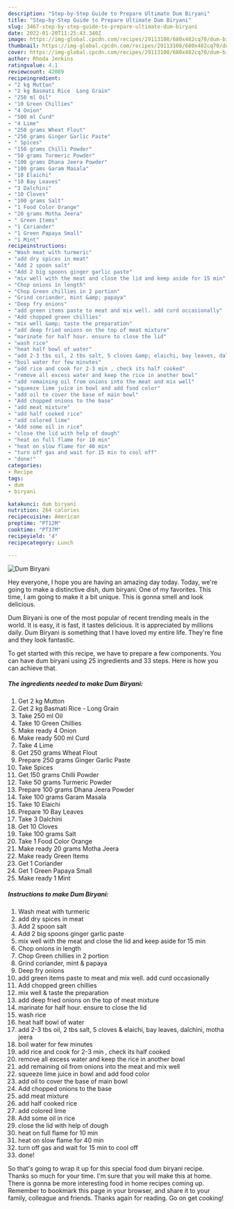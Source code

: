 ```yaml
---
description: "Step-by-Step Guide to Prepare Ultimate Dum Biryani"
title: "Step-by-Step Guide to Prepare Ultimate Dum Biryani"
slug: 3467-step-by-step-guide-to-prepare-ultimate-dum-biryani
date: 2022-01-20T11:25:43.340Z
image: https://img-global.cpcdn.com/recipes/29113108/680x482cq70/dum-biryani-recipe-main-photo.jpg
thumbnail: https://img-global.cpcdn.com/recipes/29113108/680x482cq70/dum-biryani-recipe-main-photo.jpg
cover: https://img-global.cpcdn.com/recipes/29113108/680x482cq70/dum-biryani-recipe-main-photo.jpg
author: Rhoda Jenkins
ratingvalue: 4.1
reviewcount: 42089
recipeingredient:
- "2 kg Mutton"
- "2 kg Basmati Rice  Long Grain"
- "250 ml Oil"
- "10 Green Chillies"
- "4 Onion"
- "500 ml Curd"
- "4 Lime"
- "250 grams Wheat Flout"
- "250 grams Ginger Garlic Paste"
- " Spices"
- "150 grams Chilli Powder"
- "50 grams Turmeric Powder"
- "100 grams Dhana Jeera Powder"
- "100 grams Garam Masala"
- "10 Elaichi"
- "10 Bay Leaves"
- "3 Dalchini"
- "10 Cloves"
- "100 grams Salt"
- "1 Food Color Orange"
- "20 grams Motha Jeera"
- " Green Items"
- "1 Coriander"
- "1 Green Papaya Small"
- "1 Mint"
recipeinstructions:
- "Wash meat with turmeric"
- "add dry spices in meat"
- "Add 2 spoon salt"
- "Add 2 big spoons ginger garlic paste"
- "mix well with the meat and close the lid and keep aside for 15 min"
- "Chop onions in length"
- "Chop Green chillies in 2 portion"
- "Grind coriander, mint &amp; papaya"
- "Deep fry onions"
- "add green items paste to meat and mix well. add curd occasionally"
- "Add chopped green chillies"
- "mix well &amp; taste the preparation"
- "add deep fried onions on the top of meat mixture"
- "marinate for half hour. ensure to close the lid"
- "wash rice"
- "heat half bowl of water"
- "add 2-3 tbs oil, 2 tbs salt, 5 cloves &amp; elaichi, bay leaves, dalchini, motha jeera"
- "boil water for few minutes"
- "add rice and cook for 2-3 min , check its half cooked"
- "remove all excess water and keep the rice in another bowl"
- "add remaining oil from onions into the meat and mix well"
- "squeeze lime juice in bowl and add food color"
- "add oil to cover the base of main bowl"
- "Add chopped onions to the base"
- "add meat mixture"
- "add half cooked rice"
- "add colored lime"
- "Add some oil in rice"
- "close the lid with help of dough"
- "heat on full flame for 10 min"
- "heat on slow flame for 40 min"
- "turn off gas and wait for 15 min to cool off"
- "done!"
categories:
- Recipe
tags:
- dum
- biryani

katakunci: dum biryani 
nutrition: 264 calories
recipecuisine: American
preptime: "PT12M"
cooktime: "PT37M"
recipeyield: "4"
recipecategory: Lunch

---
```



![Dum Biryani](https://img-global.cpcdn.com/recipes/29113108/680x482cq70/dum-biryani-recipe-main-photo.jpg)

Hey everyone, I hope you are having an amazing day today. Today, we're going to make a distinctive dish, dum biryani. One of my favorites. This time, I am going to make it a bit unique. This is gonna smell and look delicious.

Dum Biryani is one of the most popular of recent trending meals in the world. It is easy, it is fast, it tastes delicious. It is appreciated by millions daily. Dum Biryani is something that I have loved my entire life. They're fine and they look fantastic.




To get started with this recipe, we have to prepare a few components. You can have dum biryani using 25 ingredients and 33 steps. Here is how you can achieve that.

<!--inarticleads1-->

##### The ingredients needed to make Dum Biryani:

1. Get 2 kg Mutton
1. Get 2 kg Basmati Rice - Long Grain
1. Take 250 ml Oil
1. Take 10 Green Chillies
1. Make ready 4 Onion
1. Make ready 500 ml Curd
1. Take 4 Lime
1. Get 250 grams Wheat Flout
1. Prepare 250 grams Ginger Garlic Paste
1. Take  Spices
1. Get 150 grams Chilli Powder
1. Take 50 grams Turmeric Powder
1. Prepare 100 grams Dhana Jeera Powder
1. Take 100 grams Garam Masala
1. Take 10 Elaichi
1. Prepare 10 Bay Leaves
1. Take 3 Dalchini
1. Get 10 Cloves
1. Take 100 grams Salt
1. Take 1 Food Color Orange
1. Make ready 20 grams Motha Jeera
1. Make ready  Green Items
1. Get 1 Coriander
1. Get 1 Green Papaya Small
1. Make ready 1 Mint




<!--inarticleads2-->

##### Instructions to make Dum Biryani:

1. Wash meat with turmeric
1. add dry spices in meat
1. Add 2 spoon salt
1. Add 2 big spoons ginger garlic paste
1. mix well with the meat and close the lid and keep aside for 15 min
1. Chop onions in length
1. Chop Green chillies in 2 portion
1. Grind coriander, mint &amp; papaya
1. Deep fry onions
1. add green items paste to meat and mix well. add curd occasionally
1. Add chopped green chillies
1. mix well &amp; taste the preparation
1. add deep fried onions on the top of meat mixture
1. marinate for half hour. ensure to close the lid
1. wash rice
1. heat half bowl of water
1. add 2-3 tbs oil, 2 tbs salt, 5 cloves &amp; elaichi, bay leaves, dalchini, motha jeera
1. boil water for few minutes
1. add rice and cook for 2-3 min , check its half cooked
1. remove all excess water and keep the rice in another bowl
1. add remaining oil from onions into the meat and mix well
1. squeeze lime juice in bowl and add food color
1. add oil to cover the base of main bowl
1. Add chopped onions to the base
1. add meat mixture
1. add half cooked rice
1. add colored lime
1. Add some oil in rice
1. close the lid with help of dough
1. heat on full flame for 10 min
1. heat on slow flame for 40 min
1. turn off gas and wait for 15 min to cool off
1. done!




So that's going to wrap it up for this special food dum biryani recipe. Thanks so much for your time. I'm sure that you will make this at home. There is gonna be more interesting food in home recipes coming up. Remember to bookmark this page in your browser, and share it to your family, colleague and friends. Thanks again for reading. Go on get cooking!
